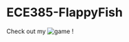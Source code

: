 # ECE385-FlappyFish
Check out my ![game](https://github.com/yamchanz/ECE385-FlappyFish/tree/main/misc/flappy.PNG?raw=true) !
